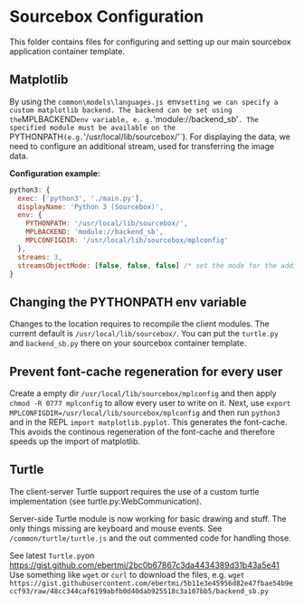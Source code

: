 # Sourcebox Configuration

This folder contains files for configuring and setting up our main sourcebox application container template.

## Matplotlib

By using the `common\models\languages.js `env` setting we can specify a custom matplotlib backend. The backend can be
set using the `MPLBACKEND` env variable, e. g. `'module://backend_sb'`. The specified module must be available on
the `PYTHONPATH` (e.g. `'/usr/local/lib/sourcebox/'`). For displaying the data, we need to configure an additional stream,
 used for transferring the image data.

**Configuration example:**

```javascript
python3: {
  exec: ['python3', './main.py'],
  displayName: 'Python 3 (Sourcebox)',
  env: {
    PYTHONPATH: '/usr/local/lib/sourcebox/',
    MPLBACKEND: 'module://backend_sb',
    MPLCONFIGDIR: '/usr/local/lib/sourcebox/mplconfig'
  },
  streams: 3,
  streamsObjectMode: [false, false, false] /* set the mode for the additional streams */
}
```

## Changing the PYTHONPATH env variable

Changes to the location requires to recompile the client modules. The current default is `/usr/local/lib/sourcebox/`.
You can put the  `turtle.py` and `backend_sb.py` there on your sourcebox container template.

## Prevent font-cache regeneration for every user

Create a empty dir `/usr/local/lib/sourcebox/mplconfig` and then apply `chmod -R 0777 mplconfig` to allow every user to write on it.
Next, use `export MPLCONFIGDIR=/usr/local/lib/sourcebox/mplconfig` and then run `python3` and in the REPL `import matplotlib.pyplot`. This
generates the font-cache.
This avoids the continous regeneration of the font-cache and therefore speeds up the import of matplotlib.

## Turtle

The client-server Turtle support requires the use of a custom turtle implementation (see turtle.py:WebCommunication).

Server-side Turtle module is now working for basic drawing and stuff.
The only things missing are keyboard and mouse events. See `/common/turtle/turtle.js` and the out commented code for handling
those.

See latest `Turtle.py`on https://gist.github.com/ebertmi/2bc0b67867c3da4434389d31b43a5e41
Use something like `wget` or `curl` to download the files, e.g. `wget https://gist.githubusercontent.com/ebertmi/5b11e3e45956d82e47fbae54b9eccf93/raw/48cc344caf6199abfb0d40dab925518c3a107bb5/backend_sb.py`